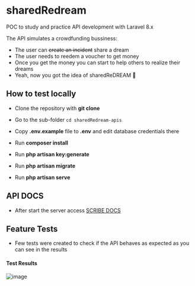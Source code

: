 # sharedRedream
POC to study and practice API development with Laravel 8.x

The API simulates a crowdfunding bussiness:
- The user can ~~create an incident~~ share a dream
- The user needs to reedem a voucher to get money
- Once you get the money you can start to help others to realize their dreams
- Yeah, now you got the idea of sharedReDREAM :star2:

## How to test locally

- Clone the repository with __git clone__

- Go to the sub-folder `cd sharedRedream-apis`
- Copy __.env.example__ file to __.env__ and edit database credentials there
- Run __composer install__
- Run __php artisan key:generate__
- Run __php artisan migrate__
- Run __php artisan serve__

## API DOCS 

- After start the server access [SCRIBE DOCS](http://localhost:8000/docs)

## Feature Tests

- Few tests were created to check if the API behaves as expected as you can see in the results 
#### Test Results
![image](https://user-images.githubusercontent.com/17599235/166080373-ddb9d7d1-7ddd-4c48-a41b-5ce99a4e2856.png)
